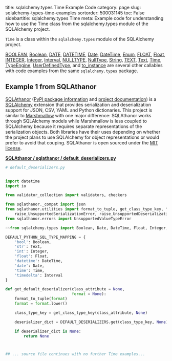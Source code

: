 title: sqlalchemy.types Time Example Code
category: page
slug: sqlalchemy-types-time-examples
sortorder: 500031145
toc: False
sidebartitle: sqlalchemy.types Time
meta: Example code for understanding how to use the Time class from the sqlalchemy.types module of the SQLAlchemy project.


`Time` is a class within the `sqlalchemy.types` module of the SQLAlchemy project.

<a href="/sqlalchemy-types-boolean-examples.html">BOOLEAN</a>,
<a href="/sqlalchemy-types-boolean-examples.html">Boolean</a>,
<a href="/sqlalchemy-types-date-examples.html">DATE</a>,
<a href="/sqlalchemy-types-datetime-examples.html">DATETIME</a>,
<a href="/sqlalchemy-types-date-examples.html">Date</a>,
<a href="/sqlalchemy-types-datetime-examples.html">DateTime</a>,
<a href="/sqlalchemy-types-enum-examples.html">Enum</a>,
<a href="/sqlalchemy-types-float-examples.html">FLOAT</a>,
<a href="/sqlalchemy-types-float-examples.html">Float</a>,
<a href="/sqlalchemy-types-integer-examples.html">INTEGER</a>,
<a href="/sqlalchemy-types-integer-examples.html">Integer</a>,
<a href="/sqlalchemy-types-interval-examples.html">Interval</a>,
<a href="/sqlalchemy-types-nulltype-examples.html">NULLTYPE</a>,
<a href="/sqlalchemy-types-nulltype-examples.html">NullType</a>,
<a href="/sqlalchemy-types-string-examples.html">String</a>,
<a href="/sqlalchemy-types-text-examples.html">TEXT</a>,
<a href="/sqlalchemy-types-text-examples.html">Text</a>,
<a href="/sqlalchemy-types-time-examples.html">Time</a>,
<a href="/sqlalchemy-types-typeengine-examples.html">TypeEngine</a>,
<a href="/sqlalchemy-types-userdefinedtype-examples.html">UserDefinedType</a>,
and <a href="/sqlalchemy-types-to-instance-examples.html">to_instance</a>
are several other callables with code examples from the same `sqlalchemy.types` package.

## Example 1 from SQLAthanor
[SQLAthanor](https://github.com/insightindustry/sqlathanor)
([PyPI package information](https://pypi.org/project/sqlathanor/)
and
[project documentation](https://sqlathanor.readthedocs.io/en/latest/index.html))
is a [SQLAlchemy](/sqlalchemy.html) extension that provides serialization and
deserialization support for JSON, CSV, YAML and Python dictionaries.
This project is similar to [Marshmallow](https://marshmallow.readthedocs.io/en/stable/)
with one major difference: SQLAthanor works through SQLAlchemy models
while Marshmallow is less coupled to SQLAlchemy because it requires
separate representations of the serialization objects. Both libraries
have their uses depending on whether the project plans to use SQLAlchemy
for object representations or would prefer to avoid that couping.
SQLAthanor is open sourced under the
[MIT license](https://github.com/insightindustry/sqlathanor/blob/master/LICENSE).

[**SQLAthanor / sqlathanor / default_deserializers.py**](https://github.com/insightindustry/sqlathanor/blob/master/sqlathanor/./default_deserializers.py)

```python
# default_deserializers.py


import datetime
import io

from validator_collection import validators, checkers

from sqlathanor._compat import json
from sqlathanor.utilities import format_to_tuple, get_class_type_key, \
    raise_UnsupportedSerializationError, raise_UnsupportedDeserializationError
from sqlathanor.errors import UnsupportedValueTypeError

~~from sqlalchemy.types import Boolean, Date, DateTime, Float, Integer, Text, Time, Interval

DEFAULT_PYTHON_SQL_TYPE_MAPPING = {
    'bool': Boolean,
    'str': Text,
    'int': Integer,
    'float': Float,
    'datetime': DateTime,
    'date': Date,
    'time': Time,
    'timedelta': Interval
}

def get_default_deserializer(class_attribute = None,
                             format = None):
    format_to_tuple(format)
    format = format.lower()

    class_type_key = get_class_type_key(class_attribute, None)

    deserializer_dict = DEFAULT_DESERIALIZERS.get(class_type_key, None)

    if deserializer_dict is None:
        return None



## ... source file continues with no further Time examples...

```

